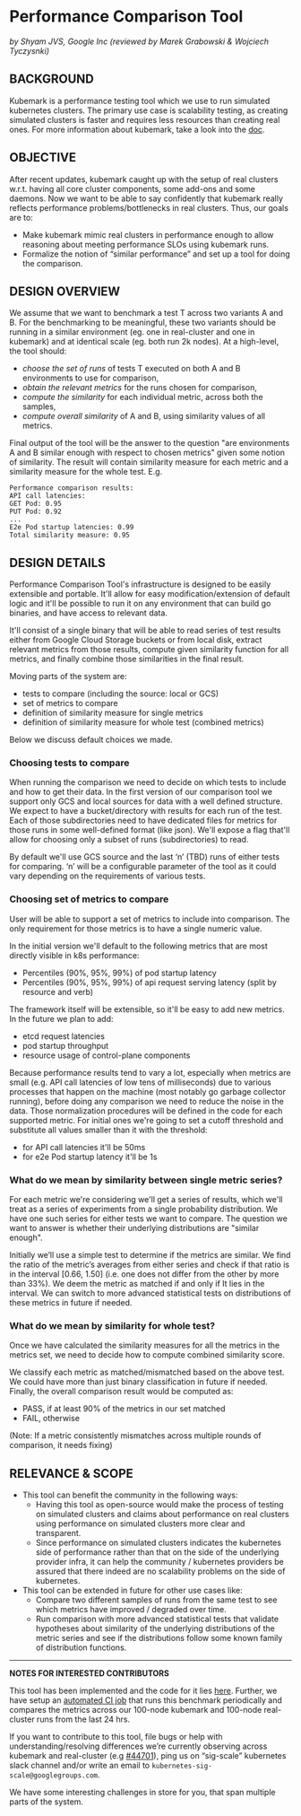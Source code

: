 # Performance Comparison Tool

_by Shyam JVS, Google Inc (reviewed by Marek Grabowski & Wojciech Tyczysnki)_

## BACKGROUND

Kubemark is a performance testing tool which we use to run simulated kubernetes clusters. The primary use case is scalability testing, as creating simulated clusters is faster and requires less resources than creating real ones. For more information about kubemark, take a look into the [doc](https://github.com/kubernetes/community/blob/master/contributors/devel/kubemark-guide.md).

## OBJECTIVE

After recent updates, kubemark caught up with the setup of real clusters w.r.t. having all core cluster components, some add-ons and some daemons. Now we want to be able to say confidently that kubemark really reflects performance problems/bottlenecks in real clusters. Thus, our goals are to:

- Make kubemark mimic real clusters in performance enough to allow reasoning about meeting performance SLOs using kubemark runs.
- Formalize the notion of “similar performance” and set up a tool for doing the comparison.

## DESIGN OVERVIEW

We assume that we want to benchmark a test T across two variants A and B. For the benchmarking to be meaningful, these two variants should be running in a similar environment (eg. one in real-cluster and one in kubemark) and at identical scale (eg. both run 2k nodes). At a high-level, the tool should:

- *choose the set of runs* of tests T executed on both A and B environments to use for comparison,
- *obtain the relevant metrics* for the runs chosen for comparison,
- *compute the similarity* for each individual metric, across both the samples,
- *compute overall similarity* of A and B, using similarity values of all metrics.

Final output of the tool will be the answer to the question "are environments A and B similar enough with respect to chosen metrics" given some notion of similarity. The result will contain similarity measure for each metric and a similarity measure for the whole test. E.g.

```
Performance comparison results:
API call latencies:
GET Pod: 0.95
PUT Pod: 0.92
...
E2e Pod startup latencies: 0.99
Total similarity measure: 0.95
```

## DESIGN DETAILS

Performance Comparison Tool's infrastructure is designed to be easily extensible and portable. It'll allow for easy modification/extension of default logic and it'll be possible to run it on any environment that can build go binaries, and have access to relevant data.

It'll consist of a single binary that will be able to read series of test results either from Google Cloud Storage buckets or from local disk, extract relevant metrics from those results, compute given similarity function for all metrics, and finally combine those similarities in the final result.

Moving parts of the system are:

- tests to compare (including the source: local or GCS)
- set of metrics to compare
- definition of similarity measure for single metrics
- definition of similarity measure for whole test (combined metrics)

Below we discuss default choices we made.

### Choosing tests to compare

When running the comparison we need to decide on which tests to include and how to get their data. In the first version of our comparison tool we support only GCS and local sources for data with a well defined structure. We expect to have a bucket/directory with results for each run of the test. Each of those subdirectories need to have dedicated files for metrics for those runs in some well-defined format (like json). We'll expose a flag that'll allow for choosing only a subset of runs (subdirectories) to read.

By default we'll use GCS source and the last ‘n’ (TBD) runs of either tests for comparing. ‘n’ will be a configurable parameter of the tool as it could vary depending on the requirements of various tests.

### Choosing set of metrics to compare

User will be able to support a set of metrics to include into comparison. The only requirement for those metrics is to have a single numeric value.

In the initial version we'll default to the following metrics that are most directly visible in k8s performance:

- Percentiles (90%, 95%, 99%) of pod startup latency
- Percentiles (90%, 95%, 99%) of api request serving latency (split by resource and verb)

The framework itself will be extensible, so it'll be easy to add new metrics. In the future we plan to add:

- etcd request latencies
- pod startup throughput
- resource usage of control-plane components

Because performance results tend to vary a lot, especially when metrics are small (e.g. API call latencies of low tens of milliseconds) due to various processes that happen on the machine (most notably go garbage collector running), before doing any comparison we need to reduce the noise in the data. Those normalization procedures will be defined in the code for each supported metric. For initial ones we're going to set a cutoff threshold and substitute all values smaller than it with the threshold:

- for API call latencies it'll be 50ms
- for e2e Pod startup latency it'll be 1s

### What do we mean by similarity between single metric series?

For each metric we're considering we'll get a series of results, which we'll treat as a series of experiments from a single probability distribution. We have one such series for either tests we want to compare. The question we want to answer is whether their underlying distributions are "similar enough".

Initially we’ll use a simple test to determine if the metrics are similar. We find the ratio of the metric’s averages from either series and check if that ratio is in the interval \[0.66, 1.50\] (i.e. one does not differ from the other by more than 33%). We deem the metric as matched if and only if It lies in the interval. We can switch to more advanced statistical tests on distributions of these metrics in future if needed.

### What do we mean by similarity for whole test?

Once we have calculated the similarity measures for all the metrics in the metrics set, we need to decide how to compute combined similarity score.

We classify each metric as matched/mismatched based on the above test. We could have more than just binary classification in future if needed. Finally, the overall comparison result would be computed as:

- PASS, if at least 90% of the metrics in our set matched
- FAIL, otherwise

(Note: If a metric consistently mismatches across multiple rounds of comparison, it needs fixing)

## RELEVANCE & SCOPE

- This tool can benefit the community in the following ways:
  - Having this tool as open-source would make the process of testing on simulated clusters and claims about performance on real clusters using performance on simulated clusters more clear and transparent.
  - Since performance on simulated clusters indicates the kubernetes side of performance rather than that on the side of the underlying provider infra, it can help the community / kubernetes providers be assured that there indeed are no scalability problems on the side of kubernetes.
- This tool can be extended in future for other use cases like:
  - Compare two different samples of runs from the same test to see which metrics have improved / degraded over time.
  - Run comparison with more advanced statistical tests that validate hypotheses about similarity of the underlying distributions of the metric series and see if the distributions follow some known family of distribution functions.

--------------------------

**NOTES FOR INTERESTED CONTRIBUTORS**

This tool has been implemented and the code for it lies [here](https://github.com/kubernetes/perf-tests/tree/master/benchmark). Further, we have setup an [automated CI job](https://k8s-testgrid.appspot.com/perf-tests#kubemark-100-benchmark) that runs this benchmark periodically and compares the metrics across our 100-node kubemark and 100-node real-cluster runs from the last 24 hrs.

If you want to contribute to this tool, file bugs or help with understanding/resolving differences we’re currently observing across kubemark and real-cluster (e.g [#44701](https://github.com/kubernetes/kubernetes/issues/44701)), ping us on “sig-scale” kubernetes slack channel and/or write an email to `kubernetes-sig-scale@googlegroups.com`.

We have some interesting challenges in store for you, that span multiple parts of the system.
